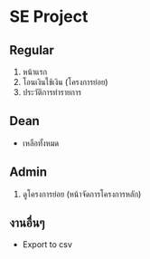 # SE Project
## Regular
1. หน้าแรก
2. โอนเงินใช้เงิน (โครงการย่อย)
3. ประวัติการทำรายการ
## Dean
- เหลือทั้งหมด
## Admin
1. ดูโครงการย่อย (หน้าจัดการโครงการหลัก)
## งานอื่นๆ
- Export to csv 
